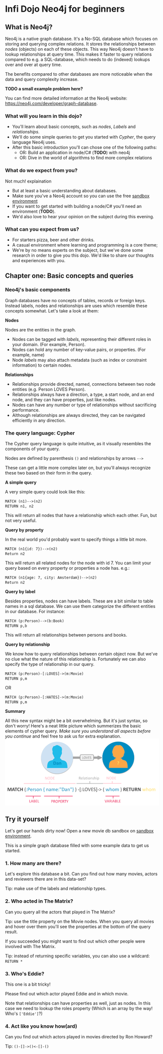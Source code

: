 # Infi Dojo Neo4j for beginners

## What is Neo4j?
Neo4j is a native graph database. It's a No-SQL database which focuses on storing and querying complex relations. It stores the relationships between *nodes* (objects) on each of these objects. This way Neo4j doesn't have to lookup relationships at query time. This makes it faster to query relations compared to e.g. a SQL-database, which needs to do (indexed) lookups over and over at query time.

The benefits compared to other databases are more noticeable when the data and query complexity increase.

**TODO a small example problem here?**

You can find more detailed information at the Neo4j website: https://neo4j.com/developer/graph-database.


### What will you learn in this dojo?
- You'll learn about basic concepts, such as *nodes*, *Labels* and *relationships*.
- We'll do some simple queries to get you started with *Cypher*, the query language Neo4j uses.
- After this basic introduction you'll can chose one of the following paths:	
	- OR: Build an application in node/C# (**TODO**) with neo4j
	- OR: Dive in the world of algorithms to find more complex relations
	
### What do we expect from you?
Not much! 
explaination
- But at least a basic understanding about databases.
- Make sure you've a Neo4j account so you can use the free [sandbox environment](https://sandbox.neo4j.com/)
- If you want to get started with building a node/C# you'll need an environment (**TODO**).
- We'd also love to hear your opinion on the subject during this evening.


### What can you expect from us?
- For starters pizza, beer and other drinks.
- A casual environment where learning and programming is a core theme;
- We're by no means experts on the subject, but we've done some research in order to give you this dojo. We'd like to share our thoughts and experiences with you.


## Chapter one: Basic concepts and queries

### Neo4j's basic components
Graph databases have no concepts of tables, records or foreign keys. Instead labels, nodes and relationships are uses which resemble these concepts somewhat. Let's take a look at them:

**Nodes**
  
  Nodes are the entities in the graph.
- Nodes can be tagged with *labels*, representing their different roles in your domain. (For example, Person).
- Nodes can hold any number of key-value pairs, or properties. (For example, name)
- Node *labels* may also attach metadata (such as index or constraint information) to certain nodes.

**Relationships**

- Relationships provide directed, named, connections between two node entities (e.g. Person LOVES Person).
- Relationships always have a direction, a type, a start node, and an end node, and they can have properties, just like nodes.
- Nodes can have any number or type of relationships without sacrificing performance.
- Although relationships are always directed, they can be navigated efficiently in any direction.

### The query language: Cypher
The Cypher query language is quite intuitive, as it visually resembles the components of your query.

Nodes are defined by parenthesis `()` and relationships by arrows `-->`

These can get a little more complex later on, but you'll always recognize these two based on their form in the query.

**A simple query**

A very simple query could look like this:  

```
MATCH (n1)-->(n2)
RETURN n1, n2  
```

This will return all nodes that have a relationship which each other. Fun, but not very useful.


**Query by property**

In the real world you'd probably want to specify things a little bit more.

```
MATCH (n1{id: 7})-->(n2)  
Return n2
```

This will return all related nodes for the node with id 7. You can limit your query based on every property or properties a node has. e.g.:

```  
MATCH (n1{age: 7, city: Amsterdam})-->(n2)  
Return n2
```


**Query by label**

Besides properties, nodes can have labels. These are a bit similar to table names in a sql database. We can use them categorize the different entities in our database. For instance:
```
MATCH (p:Person)-->(b:Book)
RETURN p,b
```
This will return all relationships between persons and books.

**Query by relationship**

We know how to query relationships between certain object now. But we've no clue what the nature of this relationship is. Fortunately we can also specify the type of relationship in our query.

```
MATCH (p:Person)-[:LOVES]->(m:Movie)
RETURN p,m
```

OR


```
MATCH (p:Person)-[:HATES]->(m:Movie)
RETURN p,m
```


**Summary**

All this new syntax might be a bit overwhelming. But it's just syntax, so don't worry! Here's a neat little picture which summerizes the basic elements of cypher query. *Make sure you understand all aspects before you continue* and feel free to ask us for extra explanation.
![cypher-example](cypher-example.png)

## Try it yourself
Let's get our hands dirty now! Open a new movie db sandbox on [sandbox environment](https://sandbox.neo4j.com/).

This is a simple graph database filled with some example data to get us started.

### 1. How many are there?
Let's explore this database a bit. Can you find out how many movies, actors and reviewers there are in this data-set? 

Tip: make use of the labels and relationship types. 

### 2. Who acted in The Matrix?
Can you query all the actors that played in The Matrix?

Tip: use the title property on the Movie nodes. When you query all movies and hover over them you'll see the properties at the bottom of the query result.


If you succeeded you might want to find out which other people were involved with The Matrix.

Tip: instead of returning specific variables, you can also use a wildcard: `RETURN *`

### 3. Who's Eddie?
This one is a bit tricky! 

Please find out which actor played Eddie and in which movie.

Note that relationships can have properties as well, just as nodes. In this case we need to lookup the roles property (Which is an array by the way! Who's `['Eddie']`?)


### 4. Act like you know how(ard)
Can you find out which actors played in movies directed by Ron Howard?

Tip: `()-[]->()<-[]-()`